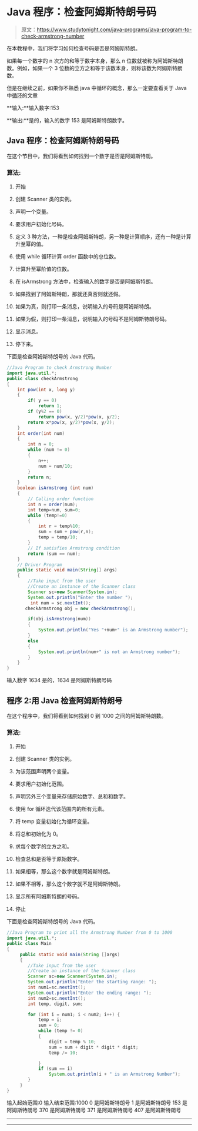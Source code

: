 # Java 程序：检查阿姆斯特朗号码

> 原文：<https://www.studytonight.com/java-programs/java-program-to-check-armstrong-number>

在本教程中，我们将学习如何检查号码是否是阿姆斯特朗。

如果每一个数字的 n 次方的和等于数字本身，那么 n 位数就被称为阿姆斯特朗数。例如，如果一个 3 位数的立方之和等于该数本身，则称该数为阿姆斯特朗数。

但是在继续之前，如果你不熟悉 java 中循环的概念，那么一定要查看关于 Java 中[循环](https://www.studytonight.com/java/loops-in-java.php)的文章

**输入:**输入数字:153

**输出:**是的，输入的数字 153 是阿姆斯特朗数字。

## Java 程序：检查阿姆斯特朗号码

在这个节目中，我们将看到如何找到一个数字是否是阿姆斯特朗。

### 算法:

1.  开始

2.  创建 Scanner 类的实例。

3.  声明一个变量。

4.  要求用户初始化号码。

5.  定义 3 种方法，一种是检查阿姆斯特朗，另一种是计算顺序，还有一种是计算升至幂的值。

6.  使用 while 循环计算 order 函数中的总位数。

7.  计算升至幂阶值的位数。

8.  在 isArmstrong 方法中，检查输入的数字是否是阿姆斯特朗。

9.  如果找到了阿姆斯特朗，那就还真否则就还假。

10.  如果为真，则打印一条消息，说明输入的号码是阿姆斯特朗。

11.  如果为假，则打印一条消息，说明输入的号码不是阿姆斯特朗号码。

12.  显示消息。

13.  停下来。

下面是检查阿姆斯特朗号的 Java 代码。

```java
//Java Program to check Armstrong Number
import java.util.*;
public class checkArmstrong 
{ 
    int pow(int x, long y) 
    { 
        if( y == 0) 
            return 1; 
        if (y%2 == 0) 
            return pow(x, y/2)*pow(x, y/2); 
        return x*pow(x, y/2)*pow(x, y/2); 
    } 
    int order(int num) 
    { 
        int n = 0; 
        while (num != 0) 
        { 
            n++; 
            num = num/10; 
        } 
        return n; 
    } 
    boolean isArmstrong (int num) 
    { 
        // Calling order function 
        int n = order(num); 
        int temp=num, sum=0; 
        while (temp!=0) 
        { 
            int r = temp%10; 
            sum = sum + pow(r,n); 
            temp = temp/10; 
        }  
        // If satisfies Armstrong condition 
        return (sum == num); 
    } 
    // Driver Program 
    public static void main(String[] args) 
    { 
        //Take input from the user
        //Create an instance of the Scanner class
        Scanner sc=new Scanner(System.in);
        System.out.println("Enter the number ");
         int num = sc.nextInt(); 
       checkArmstrong obj = new checkArmstrong(); 

        if(obj.isArmstrong(num))
        {
            System.out.println("Yes "+num+" is an Armstrong number");
        }
        else
        {
            System.out.println(num+" is not an Armstrong number");
        }       
    } 
} 
```

输入数字 1634
是的，1634 是阿姆斯特朗号码

## 程序 2:用 Java 检查阿姆斯特朗号

在这个程序中，我们将看到如何找到 0 到 1000 之间的阿姆斯特朗数。

### 算法:

1.  开始

2.  创建 Scanner 类的实例。

3.  为该范围声明两个变量。

4.  要求用户初始化范围。

5.  声明另外三个变量来存储原始数字、总和和数字。

6.  使用 for 循环迭代该范围内的所有元素。

7.  将 temp 变量初始化为循环变量。

8.  将总和初始化为 0。

9.  求每个数字的立方之和。

10.  检查总和是否等于原始数字。

11.  如果相等，那么这个数字就是阿姆斯特朗。

12.  如果不相等，那么这个数字就不是阿姆斯特朗。

13.  显示所有阿姆斯特朗的号码。

14.  停止

下面是检查阿姆斯特朗号的 Java 代码。

```java
//Java Program to print all the Armstrong Number from 0 to 1000 
import java.util.*;
public class Main
{
     public static void main(String []args)
     {
       	//Take input from the user
        //Create an instance of the Scanner class
        Scanner sc=new Scanner(System.in);
        System.out.println("Enter the starting range: ");
        int num1=sc.nextInt();
        System.out.println("Enter the ending range: ");
        int num2=sc.nextInt();
       	int temp, digit, sum;

        for (int i = num1; i < num2; i++) {
            temp = i;
            sum = 0;
            while (temp != 0) 
            {
                digit = temp % 10;
                sum = sum + digit * digit * digit;
                temp /= 10;

            }
            if (sum == i)
                System.out.println(i + " is an Armstrong Number");
        }      
     }
}
```

输入起始范围:0
输入结束范围:1000
0 是阿姆斯特朗号
1 是阿姆斯特朗号
153 是阿姆斯特朗号
370 是阿姆斯特朗号
371 是阿姆斯特朗号
407 是阿姆斯特朗号

* * *

* * *